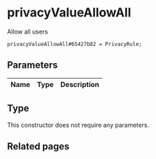 # privacyValueAllowAll
Allow all users

```
privacyValueAllowAll#65427b82 = PrivacyRule;
```

## Parameters
| Name | Type | Description |
| ---- | :----: | ----------- |


## Type
This constructor does not require any parameters.

## Related pages
